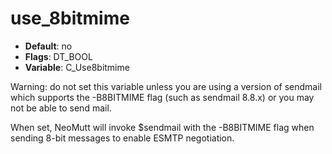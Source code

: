 # use_8bitmime

- **Default**: no
- **Flags**: DT_BOOL
- **Variable**: C_Use8bitmime

Warning: do not set this variable unless you are using a version
of sendmail which supports the -B8BITMIME flag (such as sendmail
8.8.x) or you may not be able to send mail.

When set, NeoMutt will invoke $sendmail with the -B8BITMIME
flag when sending 8-bit messages to enable ESMTP negotiation.
